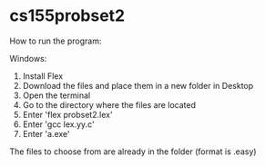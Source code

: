 # cs155probset2

How to run the program:

Windows:
1. Install Flex
2. Download the files and place them in a new folder in Desktop
3. Open the terminal
4. Go to the directory where the files are located
5. Enter 'flex probset2.lex'
6. Enter 'gcc lex.yy.c'
7. Enter 'a.exe'

The files to choose from are already in the folder (format is .easy)
